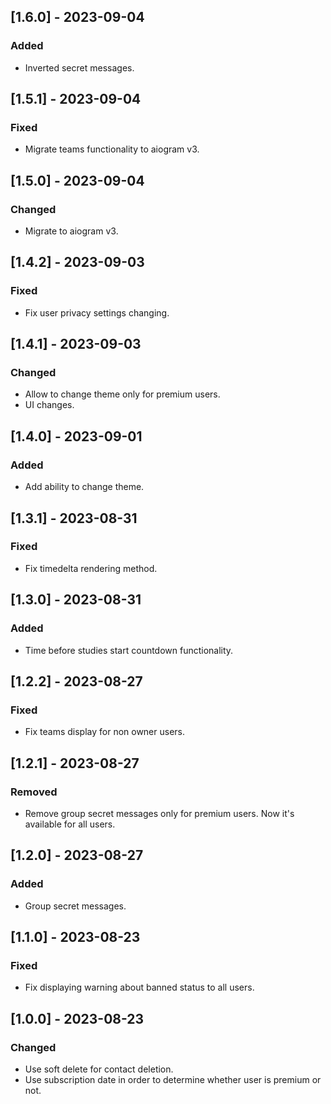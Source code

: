 ## [1.6.0] - 2023-09-04

### Added

- Inverted secret messages.

## [1.5.1] - 2023-09-04

### Fixed

- Migrate teams functionality to aiogram v3.

## [1.5.0] - 2023-09-04

### Changed

- Migrate to aiogram v3.

## [1.4.2] - 2023-09-03

### Fixed

- Fix user privacy settings changing.

## [1.4.1] - 2023-09-03

### Changed

- Allow to change theme only for premium users.
- UI changes.

## [1.4.0] - 2023-09-01

### Added

- Add ability to change theme.

## [1.3.1] - 2023-08-31

### Fixed

- Fix timedelta rendering method.

## [1.3.0] - 2023-08-31

### Added

- Time before studies start countdown functionality.

## [1.2.2] - 2023-08-27

### Fixed

- Fix teams display for non owner users.

## [1.2.1] - 2023-08-27

### Removed

- Remove group secret messages only for premium users. Now it's available for all users.

## [1.2.0] - 2023-08-27

### Added

- Group secret messages.

## [1.1.0] - 2023-08-23

### Fixed

- Fix displaying warning about banned status to all users.

## [1.0.0] - 2023-08-23

### Changed

- Use soft delete for contact deletion.
- Use subscription date in order to determine whether user is premium or not.
